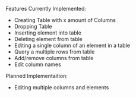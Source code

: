 Features Currently Implemented:  
* Creating Table with x amount of Columns  
* Dropping Table  
* Inserting element into table  
* Deleting element from table  
* Editing a single column of an element in a table  
* Query a multiple rows from table
* Add/remove columns from table
* Edit column names      

Planned Implementaition:  
* Editing multiple columns and elements  
